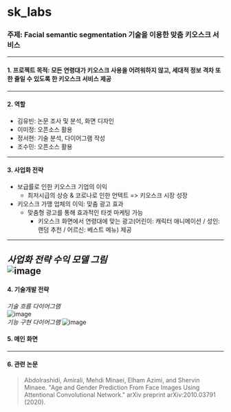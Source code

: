 # sk_labs
### 주제: Facial semantic segmentation 기술을 이용한 맞춤 키오스크 서비스
---
#### 1. 프로젝트 목적: 모든 연령대가 키오스크 사용을 어려워하지 않고, 세대적 정보 격차 또한 줄일 수 있도록 한 키오스크 서비스 제공
---
#### 2. 역할
- 김유빈: 논문 조사 및 분석, 화면 디자인
- 이미정: 오픈소스 활용
- 정서현: 기술 분석, 다이어그램 작성
- 조수민: 오픈소스 활용
---
#### 3. 사업화 전략
* 보급률로 인한 키오스크 기업의 이익
  - 최저시급의 상승 & 코로나로 인한 언텍트 => 키오스크 시장 성장
* 키오스크 가맹 업체의 이익: 맞춤 광고 효과
  - 맞춤형 광고를 통해 효과적인 타겟 마케팅 가능 
    + 키오스크 화면에서 연령대에 맞는 광고(어린이: 캐릭터 애니메이션 / 성인: 랜덤 추천 / 어르신: 베스트 메뉴) 제공
---
*사업화 전략 수익 모델 그림*
<br>
![image](https://user-images.githubusercontent.com/69234788/118467066-709b1880-b73e-11eb-9f76-318f4d94f8d2.png)
<br>
---
#### 4. 기술개발 전략
*기술 흐름 다이어그램*
<br>
![image](https://user-images.githubusercontent.com/69234788/118435546-230cb480-b71a-11eb-9b20-11b5304e8c4d.png)
<br>
*기능 구현 다이어그램*
![image](https://user-images.githubusercontent.com/69234788/118435555-2738d200-b71a-11eb-8aff-6bf6b5e88acd.png)
#### 5. 메인 화면
---
#### 6. 관련 논문 
> Abdolrashidi, Amirali, Mehdi Minaei, Elham Azimi, and Shervin Minaee. "Age and Gender Prediction From Face Images Using Attentional Convolutional Network." arXiv preprint arXiv:2010.03791 (2020).
